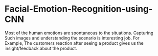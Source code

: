 # Facial-Emotion-Recognition-using-CNN
Most of the human emotions are spontaneous to the situations. Capturing Such images and understanding the scenario is interesting job. For Example, The customers reaction after seeing a product gives us the insight/feedback about the product. 
